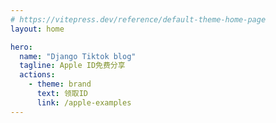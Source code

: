 ```yaml
---
# https://vitepress.dev/reference/default-theme-home-page
layout: home

hero:
  name: "Django Tiktok blog"
  tagline: Apple ID免费分享
  actions:
    - theme: brand
      text: 领取ID
      link: /apple-examples
---
```


